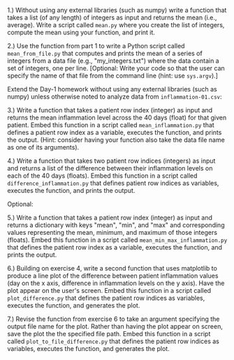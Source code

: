 1.) Without using any external libraries (such as numpy) write a function that takes a list (of any length) of integers as input and returns the mean (i.e., average). Write a script called `mean.py` where you create the list of integers, compute the mean using your function, and print it. 

2.) Use the function from part 1 to write a Python script called `mean_from_file.py` that computes and prints the mean of a series of integers from a data file (e.g., "my_integers.txt") where the data contain a set of integers, one per line. [Optional: Write your code so that the user can specify the name of that file from the command line (hint: use `sys.argv`).]

Extend the Day-1 homework without using any external libraries (such as numpy) unless otherwise noted to analyze data from `inflammation-01.csv`:

3.) Write a function that takes a patient row index (integer) as input and returns the mean inflammation level across the 40 days (float) for that given patient. Embed this function in a script called `mean_inflammation.py` that defines a patient row index as a variable, executes the function, and prints the output. (Hint: consider having your function also take the data file name as one of its arguments).

4.) Write a function that takes two patient row indices (integers) as input and returns a list of the difference between their inflammation levels on each of the 40 days (floats). Embed this function in a script called `difference_inflammation.py` that defines patient row indices as variables, executes the function, and prints the output.

Optional:

5.) Write a function that takes a patient row index (integer) as input and returns a dictionary with keys "mean", "min", and "max" and corresponding values representing the mean, minimum, and maximum of those integers (floats). Embed this function in a script called `mean_min_max_inflammation.py` that defines the patient row index as a variable, executes the function, and prints the output.

6.) Building on exercise 4, write a second function that uses matplotlib to produce a line plot of the difference between patient inflammation values (day on the x axis, difference in inflammation levels on the y axis). Have the plot appear on the user's screen. Embed this function in a script called `plot_difference.py` that defines the patient row indices as variables, executes the function, and generates the plot.

7.) Revise the function from exercise 6 to take an argument specifying the output file name for the plot. Rather than having the plot appear on screen, save the plot the the specified file path. Embed this function in a script called `plot_to_file_difference.py` that defines the patient row indices as variables, executes the function, and generates the plot.
